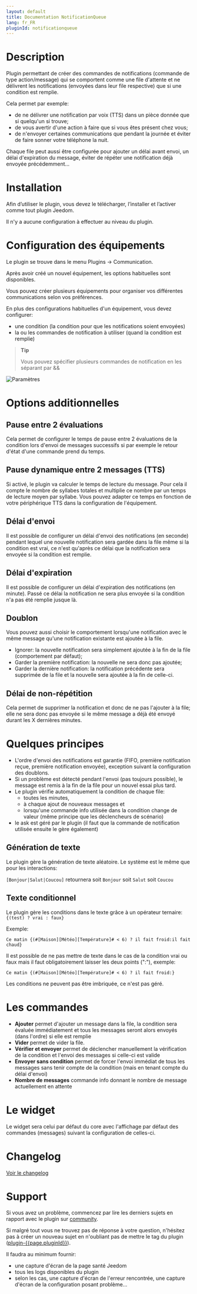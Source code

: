 ```yaml
---
layout: default
title: Documentation NotificationQueue
lang: fr_FR
pluginId: notificationqueue
---
```


# Description

Plugin permettant de créer des commandes de notifications (commande de type action/message) qui se comportent comme une file d'attente et ne délivrent les notifications (envoyées dans leur file respective) que si une condition est remplie.

Cela permet par exemple:

- de ne délivrer une notification par voix (TTS) dans un pièce donnée que si quelqu'un si trouve;
- de vous avertir d'une action à faire que si vous êtes présent chez vous;
- de n'envoyer certaines communications que pendant la journée et éviter de faire sonner votre téléphone la nuit.

Chaque file peut aussi être configurée pour ajouter un délai avant envoi, un délai d'expiration du message, éviter de répéter une notification déjà envoyée précédemment...

# Installation

Afin d’utiliser le plugin, vous devez le télécharger, l’installer et l’activer comme tout plugin Jeedom.

Il n'y a aucune configuration à effectuer au niveau du plugin.

# Configuration des équipements

Le plugin se trouve dans le menu Plugins → Communication.

Après avoir créé un nouvel équipement, les options habituelles sont disponibles.

Vous pouvez créer plusieurs équipements pour organiser vos différentes communications selon vos préférences.

En plus des configurations habituelles d'un équipement, vous devez configurer:

- une condition (la condition pour que les notifications soient envoyées)
- la ou les commandes de notification à utiliser (quand la condition est remplie)

> **Tip**
>
> Vous pouvez spécifier plusieurs commandes de notification en les séparant par &&

![Paramètres](../images/config.png "Paramètres")

# Options additionnelles

## Pause entre 2 évaluations

Cela permet de configurer le temps de pause entre 2 évaluations de la condition lors d'envoi de messages successifs si par exemple le retour d'état d'une commande prend du temps.

## Pause dynamique entre 2 messages (TTS)

Si activé, le plugin va calculer le temps de lecture du message. Pour cela il compte le nombre de syllabes totales et multiplie ce nombre par un temps de lecture moyen par syllabe. Vous pouvez adapter ce temps en fonction de votre périphérique TTS dans la configuration de l'équipement.

## Délai d'envoi

Il est possible de configurer un délai d'envoi des notifications (en seconde) pendant lequel une nouvelle notification sera gardée dans la file même si la condition est vrai, ce n'est qu'après ce délai que la notification sera envoyée si la condition est remplie.

## Délai d'expiration

Il est possible de configurer un délai d'expiration des notifications (en minute). Passé ce délai la notification ne sera plus envoyée si la condition n'a pas été remplie jusque là.

## Doublon

Vous pouvez aussi choisir le comportement lorsqu'une notification avec le même message qu'une notification existante est ajoutée à la file.

- Ignorer: la nouvelle notification sera simplement ajoutée à la fin de la file (comportement par défaut);
- Garder la première notification: la nouvelle ne sera donc pas ajoutée;
- Garder la dernière notification: la notification précédente sera supprimée de la file et la nouvelle sera ajoutée à la fin de celle-ci.

## Délai de non-répétition

Cela permet de supprimer la notification et donc de ne pas l'ajouter à la file; elle ne sera donc pas envoyée si le même message a déjà été envoyé durant les X dernières minutes.

# Quelques principes

- L'ordre d'envoi des notifications est garantie (FIFO, première notification reçue, première notification envoyée), exception suivant la configuration des doublons.
- Si un problème est détecté pendant l'envoi (pas toujours possible), le message est remis à la fin de la file pour un nouvel essai plus tard.
- Le plugin vérifie automatiquement la condition de chaque file:
  - toutes les minutes,
  - à chaque ajout de nouveaux messages et
  - lorsqu'une commande info utilisée dans la condition change de valeur (même principe que les déclencheurs de scénario)
- le ask est géré par le plugin (il faut que la commande de notification utilisée ensuite le gère également)

## Génération de texte

Le plugin gère la génération de texte aléatoire. Le système est le même que pour les interactions:

`[Bonjour|Salut|Coucou]` retournera soit `Bonjour` soit `Salut` soit `Coucou`

## Texte conditionnel

Le plugin gère les conditions dans le texte grâce à un opérateur ternaire: `{(test) ? vrai : faux}`

Exemple:

`Ce matin {(#[Maison][Météo][Température]# < 6) ? il fait froid:il fait chaud}`

Il est possible de ne pas mettre de texte dans le cas de la condition vrai ou faux mais il faut obligatoirement laisser les deux points (":"), exemple:

`Ce matin {(#[Maison][Météo][Température]# < 6) ? il fait froid:}`

Les conditions ne peuvent pas être imbriquée, ce n'est pas géré.

# Les commandes

- **Ajouter** permet d'ajouter un message dans la file, la condition sera évaluée immédiatement et tous les messages seront alors envoyés (dans l'ordre) si elle est remplie
- **Vider** permet de vider la file.
- **Vérifier et envoyer** permet de déclencher manuellement la vérification de la condition et l'envoi des messages si celle-ci est valide
- **Envoyer sans condition** permet de forcer l'envoi immédiat de tous les messages sans tenir compte de la condition (mais en tenant compte du délai d'envoi)
- **Nombre de messages** commande info donnant le nombre de message actuellement en attente

# Le widget

Le widget sera celui par défaut du core avec l'affichage par défaut des commandes (messages) suivant la configuration de celles-ci.

# Changelog

[Voir le changelog](./changelog)

# Support

Si vous avez un problème, commencez par lire les derniers sujets en rapport avec le plugin sur [community]({{site.forum}}/tags/plugin-{{page.pluginId}}).

Si malgré tout vous ne trouvez pas de réponse à votre question, n'hésitez pas à créer un nouveau sujet en n'oubliant pas de mettre le tag du plugin ([plugin-{{page.pluginId}}]({{site.forum}}/tags/plugin-{{page.pluginId}})).

Il faudra au minimum fournir:

- une capture d'écran de la page santé Jeedom
- tous les logs disponibles du plugin
- selon les cas, une capture d'écran de l'erreur rencontrée, une capture d'écran de la configuration posant problème...
